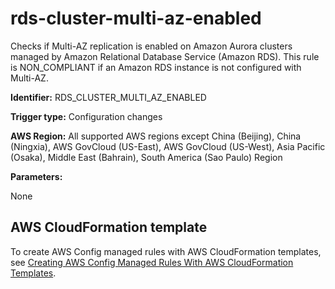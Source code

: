 # rds\-cluster\-multi\-az\-enabled<a name="rds-cluster-multi-az-enabled"></a>

Checks if Multi\-AZ replication is enabled on Amazon Aurora clusters managed by Amazon Relational Database Service \(Amazon RDS\)\. This rule is NON\_COMPLIANT if an Amazon RDS instance is not configured with Multi\-AZ\. 

**Identifier:** RDS\_CLUSTER\_MULTI\_AZ\_ENABLED

**Trigger type:** Configuration changes

**AWS Region:** All supported AWS regions except China \(Beijing\), China \(Ningxia\), AWS GovCloud \(US\-East\), AWS GovCloud \(US\-West\), Asia Pacific \(Osaka\), Middle East \(Bahrain\), South America \(Sao Paulo\) Region

**Parameters:**

None  

## AWS CloudFormation template<a name="w29aac11c33c17b7d251c15"></a>

To create AWS Config managed rules with AWS CloudFormation templates, see [Creating AWS Config Managed Rules With AWS CloudFormation Templates](aws-config-managed-rules-cloudformation-templates.md)\.